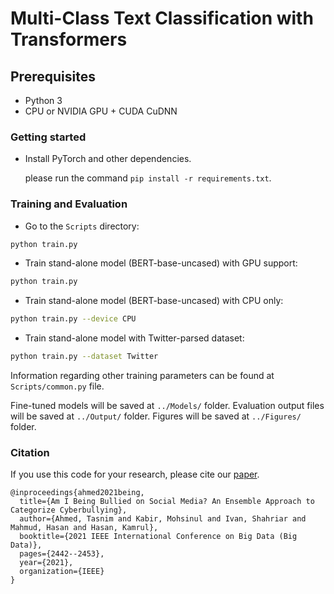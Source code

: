 # Multi-Class Text Classification with Transformers

## Prerequisites
- Python 3
- CPU or NVIDIA GPU + CUDA CuDNN



### Getting started


- Install PyTorch and other dependencies.

  please run the command `pip install -r requirements.txt`.

### Training and Evaluation
- Go to the `Scripts` directory:
```bash
python train.py
```

- Train stand-alone model (BERT-base-uncased) with GPU support:
```bash
python train.py
```
- Train stand-alone model (BERT-base-uncased) with CPU only:
```bash
python train.py --device CPU
```
- Train stand-alone model with Twitter-parsed dataset:
```bash
python train.py --dataset Twitter
```
Information regarding other training parameters can be found at `Scripts/common.py` file.

Fine-tuned models will be saved at `../Models/` folder.
Evaluation output files will be saved at `../Output/` folder.
Figures will be saved at `../Figures/` folder.


### Citation
If you use this code for your research, please cite our [paper](https://ieeexplore.ieee.org/abstract/document/9671594/).
```
@inproceedings{ahmed2021being,
  title={Am I Being Bullied on Social Media? An Ensemble Approach to Categorize Cyberbullying},
  author={Ahmed, Tasnim and Kabir, Mohsinul and Ivan, Shahriar and Mahmud, Hasan and Hasan, Kamrul},
  booktitle={2021 IEEE International Conference on Big Data (Big Data)},
  pages={2442--2453},
  year={2021},
  organization={IEEE}
}

```

 
